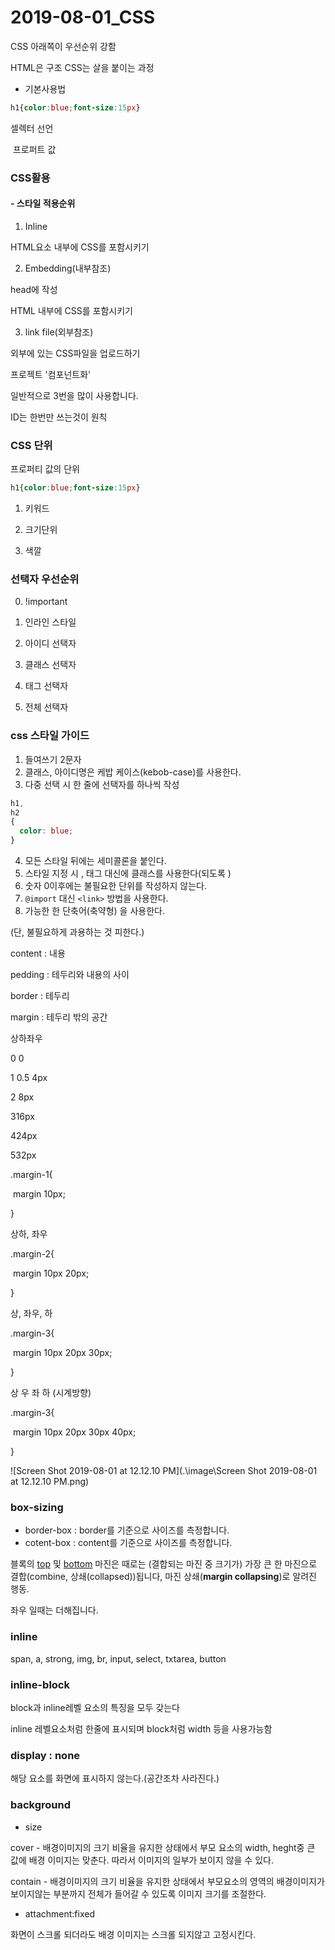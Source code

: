 # 2019-08-01_CSS

CSS 아래쪽이 우선순위 강함

HTML은 구조 CSS는 살을 붙이는 과정



- 기본사용법

```css
h1{color:blue;font-size:15px}
```

셀렉터     선언          

​		프로퍼트  값



### CSS활용

#### - 스타일 적용순위

1. Inline

HTML요소 내부에 CSS를 포함시키기

2. Embedding(내부참조)

head에 작성

HTML 내부에 CSS를 포함시키기

3. link file(외부참조)

외부에 있는 CSS파일을 업로드하기



프로젝트 '컴포넌트화'

일반적으로 3번을 많이 사용합니다.



ID는 한번만 쓰는것이 원칙



### CSS 단위

프로퍼티 값의 단위

```css
h1{color:blue;font-size:15px}
```

1. 키워드
2. 크기단위

3. 색깔



### 선택자 우선순위

0. !important 

1. 인라인 스타일
2. 아이디 선택자
3. 클래스 선택자
4. 태그 선택자
5. 전체 선택자





### css 스타일 가이드

1. 들여쓰기 2문자
2. 클래스, 아이디명은 케밥 케이스(kebob-case)를 사용한다.
3. 다중 선택 시 한 줄에 선택자를 하나씩 작성

```css
h1, 
h2
{
  color: blue;
}
```

4. 모든 스타일 뒤에는 세미콜론을 붙인다.
5. 스타일 지정 시 , 태그 대신에 클래스를 사용한다(되도록  )
6. 숫자 0이후에는 불필요한 단위를 작성하지 않는다.
7. `@import`  대신 `<link>` 방법을 사용한다.
8. 가능한 한 단축어(축약형) 을 사용한다.

(단, 불필요하게 과용하는 것 피한다.)



content : 내용

pedding : 테두리와 내용의 사이

border : 테두리

margin : 테두리 밖의 공간

상하좌우

0 0 

1 0.5 4px

2 8px

316px

424px

532px

.margin-1{

​	margin 10px;

}

상하,  좌우

.margin-2{

​	margin 10px 20px;

}

상, 좌우, 하

.margin-3{

​	margin 10px 20px 30px;

}

상 우 좌 하 (시계방향)

.margin-3{

​	margin 10px 20px 30px 40px;

}



![Screen Shot 2019-08-01 at 12.12.10 PM](.\image\Screen Shot 2019-08-01 at 12.12.10 PM.png)

### box-sizing

- border-box : border를 기준으로 사이즈를 측정합니다.
- cotent-box : content를 기준으로 사이즈를 측정합니다.





블록의 [top](https://developer.mozilla.org/ko/docs/Web/CSS/margin-top) 및 [bottom](https://developer.mozilla.org/ko/docs/Web/CSS/margin-bottom) 마진은 때로는 (결합되는 마진 중 크기가) 가장 큰 한 마진으로 결합(combine, 상쇄(collapsed))됩니다, 마진 상쇄(**margin collapsing**)로 알려진 행동.

좌우 일때는 더해집니다.



### inline

span, a, strong, img, br, input, select, txtarea, button



### inline-block

block과 inline레벨 요소의 특징을 모두 갖는다

inline 레벨요소처럼 한줄에 표시되며 block처럼 width 등을 사용가능함



### display : none

해당 요소를 화면에 표시하지 않는다.(공간조차 사라진다.)



### background



- size

cover - 배경이미지의 크기 비율을 유지한 상태에서 부모 요소의 width, heght중 큰 값에 배경 이미지는 맞춘다. 따라서 이미지의 일부가 보이지 않을 수 있다.

contain - 배경이미지의 크기 비율을 유지한 상태에서 부모요소의 영역의 배경이미지가 보이지않는 부분까지 전체가 들어갈 수 있도록 이미지 크기를 조절한다.



- attachment:fixed

화면이 스크롤 되더라도 배경 이미지는 스크롤 되지않고 고정시킨다.

